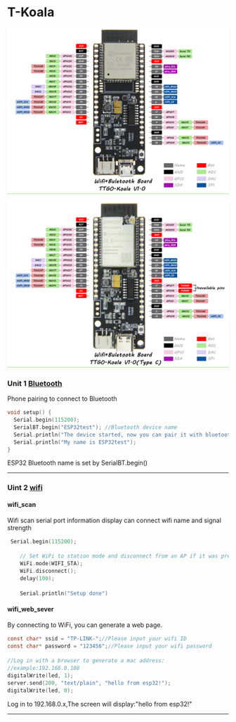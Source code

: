 # T-Koala

![](https://github.com/LilyGO/T-Koala/blob/master/image/T-Koala.jpg)

![](https://github.com/LilyGO/T-Koala/blob/master/image/T-Koalatypec.jpg)



### Unit 1 [Bluetooth](https://github.com/LilyGO/T-Koala/blob/master/Module_test/Bluetooth_test/Bluetooth_test.ino)

Phone pairing to connect to Bluetooth

```c
void setup() {
  Serial.begin(115200);
  SerialBT.begin("ESP32test"); //Bluetooth device name
  Serial.println("The device started, now you can pair it with bluetooth!");
  Serial.println("My name is ESP32test");
}
```
ESP32 Bluetooth name is set by SerialBT.begin()

---

### Uint 2 [wifi](https://github.com/LilyGO/T-Koala/tree/master/Module_test/Wifi_test_demo)

#### wifi_scan
Wifi scan serial port information display can connect wifi name and signal strength

```c
 Serial.begin(115200);

    // Set WiFi to station mode and disconnect from an AP if it was previously connected
    WiFi.mode(WIFI_STA);
    WiFi.disconnect();
    delay(100);

    Serial.println("Setup done")
```

#### wifi_web_sever

By connecting to WiFi, you can generate a web page.

```c
const char* ssid = "TP-LINK-";//Please input your wifi ID
const char* password = "123456";//Please input your wifi password

//Log in with a browser to generate a mac address:
//example:192.168.0.108
digitalWrite(led, 1);
server.send(200, "text/plain", "hello from esp32!");
digitalWrite(led, 0);
```
Log in to 192.168.0.x,The screen will display:"hello from esp32!"

---
